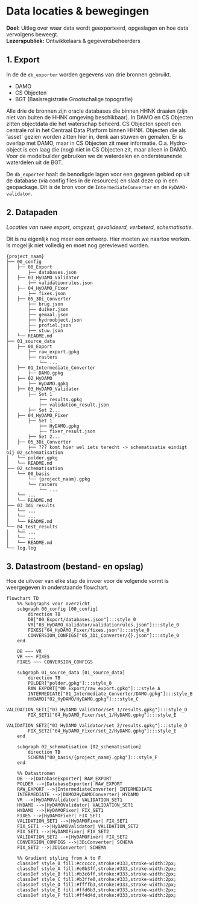 # Data locaties & bewegingen
**Doel:** Uitleg over waar data wordt geexporteerd, opgeslagen en hoe data vervolgens beweegt.  
**Lezerspubliek:** Ontwikkelaars & gegevensbeheerders

## 1. Export
In de de `db_exporter` worden gegevens van drie bronnen gebruikt. 
* DAMO 
* CS Objecten
* BGT (Basisregistratie Grootschalige topografie)

Alle drie de bronnen zijn oracle databases die binnen HHNK draaien (zijn niet van buiten de HHNK omgeving beschikbaar). In DAMO en CS Objecten zitten objectdata die het waterschap beheerd. CS Objecten speelt een centrale rol in het Centraal Data Platform binnen HHNK. Objecten die als 'asset' gezien worden zitten hier in, denk aan stuwen en gemalen. Er is overlap met DAMO, maar in CS Objecten zit meer informatie. O.a. Hydro-object is een laag die (nog) niet in CS Objecten zit, maar alleen in DAMO. Voor de modelbuilder gebruiken we de waterdelen en ondersteunende waterdelen uit de BGT. 

De `db_exporter` haalt de benodigde lagen voor een gegeven gebied op uit de database (via config files in de resources) en slaat deze op in een geopackage. Dit is de bron voor de `IntermediateConverter` en de `HyDAMO-validator`.


## 2. Datapaden
_Locaties van ruwe export, omgezet, gevalideerd, verbeterd, schematisatie._

Dit is nu eigenlijk nog meer een ontwerp. Hier moeten we naartoe werken. Is mogelijk niet volledig en moet nog gereviewed worden.

```text
{project_naam}
├── 00_config
│   ├── 00_Export
│       ├── databases.json
│   ├── 03_HyDAMO_Validator
│       ├── validationrules.json
│   ├── 04_HyDAMO_Fixer
│       ├── fixes.json
│   ├── 05_3Di_Converter
│       ├── brug.json
│       ├── duiker.json
│       ├── gemaal.json
│       ├── hydroobject.json
│       ├── profiel.json
│       ├── stuw.json
│   └── README.md
├── 01_source_data
│   ├── 00_Export
│       ├── raw_export.gpkg
│       ├── rasters
│           └── ...
│   ├── 01_Intermediate_Converter
│       ├── DAMO.gpkg
│   ├── 02_HyDAMO
│       ├── HyDAMO.gpkg
│   ├── 03_HyDAMO_Validator
│       ├── Set 1
│           ├── results.gpkg
│           ├── validation_result.json
│       ├── Set 2...
│   ├── 04_HyDAMO_Fixer
│       ├── Set 1
│           ├── HyDAMO.gpkg
│           ├── fixer_result.json
│       ├── Set 2...
│   ├── 05_3Di_Converter
│       ├── ??? komt hier wel iets terecht -> schematisatie eindigt bij 02_schematisation
│   └── polder.gpkg
│   └── README.md
├── 02_schematisation
│   └── 00_basis
│       └── {project_naam}.gpkg
│       └── rasters
│           └── ...
│   └── ...
│   └── README.md
├── 03_3di_results
│   └── ...
│   └── ...
│   └── README.md
└── 04_test_results
│   └── ...
│   └── ...
│   └── README.md
└── log.log
```

## 3. Datastroom (bestand- en opslag)
Hoe de uitvoer van elke stap de invoer voor de volgende vormt is weergegeven in onderstaande flowchart.

```mermaid
flowchart TD
    %% Subgraphs voor overzicht
    subgraph 00_config [00_config]
        direction TB
        DB["00_Export/databases.json"]:::style_0
        VR["03_HyDAMO_Validator/validationrules.json"]:::style_0
        FIXES["04_HyDAMO_Fixer/fixes.json"]:::style_0
        CONVERSION_CONFIGS["05_3Di_Converter/{}.json"]:::style_0
    end

    DB ~~~ VR
    VR ~~~ FIXES
    FIXES ~~~ CONVERSION_CONFIGS

    subgraph 01_source_data [01_source_data]
        direction TB
        POLDER["polder.gpkg"]:::style_0
        RAW_EXPORT["00_Export/raw_export.gpkg"]:::style_A
        INTERMEDIATE["01_Intermediate_Converter/DAMO.gpkg"]:::style_B
        HYDAMO["02_HyDAMO/HyDAMO.gpkg"]:::style_C
        VALIDATION_SET1["03_HyDAMO_Validator/set_1/results.gpkg"]:::style_D
        FIX_SET1["04_HyDAMO_Fixer/set_1/HyDAMO.gpkg"]:::style_E
        VALIDATION_SET2["03_HyDAMO_Validator/set_2/results.gpkg"]:::style_D
        FIX_SET2["04_HyDAMO_Fixer/set_2/HyDAMO.gpkg"]:::style_E
    end

    subgraph 02_schematisation [02_schematisation]
        direction TB
        SCHEMA["00_basis/{project_naam}.gpkg"]:::style_F
    end

    %% Datastromen
    DB -->|DatabaseExporter| RAW_EXPORT
    POLDER -->|DatabaseExporter| RAW_EXPORT
    RAW_EXPORT -->|IntermediateConverter| INTERMEDIATE
    INTERMEDIATE -->|DAMO2HyDAMOConverter| HYDAMO
    VR -->|HyDAMOValidator| VALIDATION_SET1
    HYDAMO -->|HyDAMOValidator| VALIDATION_SET1
    HYDAMO -->|HyDAMOFixer| FIX_SET1
    FIXES -->|HyDAMOFixer| FIX_SET1
    VALIDATION_SET1 -->|HyDAMOFixer| FIX_SET1
    FIX_SET1 -->|HyDAMOValidator| VALIDATION_SET2
    FIX_SET1 -->|HyDAMOFixer| FIX_SET2
    VALIDATION_SET2 -->|HyDAMOFixer| FIX_SET2
    CONVERSION_CONFIGS -->|3DiConverter| SCHEMA
    FIX_SET2 -->|3DiConverter| SCHEMA

    %% Gradient styling from A to F
    classDef style_0 fill:#cccccc,stroke:#333,stroke-width:2px;
    classDef style_A fill:#e0b3ff,stroke:#333,stroke-width:2px;
    classDef style_B fill:#b3c6ff,stroke:#333,stroke-width:2px;
    classDef style_C fill:#b3ffe0,stroke:#333,stroke-width:2px;
    classDef style_D fill:#ffffb3,stroke:#333,stroke-width:2px;
    classDef style_E fill:#ffd6b3,stroke:#333,stroke-width:2px;
    classDef style_F fill:#ff4d4d,stroke:#333,stroke-width:2px;
